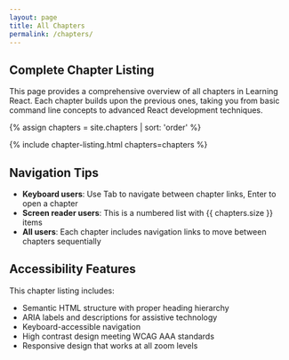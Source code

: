 ```yaml
---
layout: page
title: All Chapters
permalink: /chapters/
---
```


## Complete Chapter Listing

This page provides a comprehensive overview of all chapters in Learning React. Each chapter builds upon the previous ones,
 taking you from basic command line concepts to advanced React development techniques.

{% assign chapters = site.chapters | sort: 'order' %}

{% include chapter-listing.html chapters=chapters %}

## Navigation Tips

- **Keyboard users**: Use Tab to navigate between chapter links, Enter to open a chapter
- **Screen reader users**: This is a numbered list with {{ chapters.size }} items
- **All users**: Each chapter includes navigation links to move between chapters sequentially

## Accessibility Features

This chapter listing includes:

- Semantic HTML structure with proper heading hierarchy
- ARIA labels and descriptions for assistive technology
- Keyboard-accessible navigation
- High contrast design meeting WCAG AAA standards
- Responsive design that works at all zoom levels
